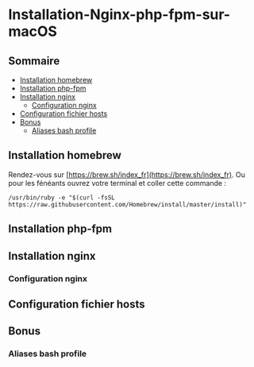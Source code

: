 # Installation-Nginx-php-fpm-sur-macOS

## Sommaire
* [Installation homebrew](#installation-homebrew)
* [Installation php-fpm](#installation-php-fpm)
* [Installation nginx](#installation-nginx)
  * [Configuration nginx](#configuration-nginx)
* [Configuration fichier hosts](#configuration-fichier-hosts)
* [Bonus](#bonus)
  * [Aliases bash profile](#aliases-bash-profile)

## Installation homebrew
Rendez-vous sur [https://brew.sh/index_fr](https://brew.sh/index_fr).
Ou pour les fénéants ouvrez votre terminal et coller cette commande :
```
/usr/bin/ruby -e "$(curl -fsSL https://raw.githubusercontent.com/Homebrew/install/master/install)"
```

## Installation php-fpm

## Installation nginx

### Configuration nginx

## Configuration fichier hosts

## Bonus

### Aliases bash profile
